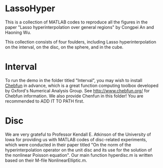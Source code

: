 # LassoHyper
This is a collection of MATLAB codes to reproduce all the figures in the paper "Lasso hyperinterpolation over general regions" by Congpei An and Haoning Wu.

This collection consists of four foulders, including Lasso hyperinterpolation on the interval, on the disc, on the sphere, and in the cube.

# Interval
To run the demo in the folder titled "Interval", you may wish to install [Chebfun](http://www.chebfun.org/) in advance, which is a great function computing toolbox developed by Oxford's Numerical Analysis Group. See http://www.chebfun.org/ for Chebfun information. We also provide Chenfun in this folder! You are recommended to ADD IT TO PATH first.

# Disc
We are very grateful to Professor Kendall E. Atkinson of the University of Iowa for providing us with MATLAB codes of disc-related experiments, which were conducted in their paper titled "On the norm of the hyperinterpolation operator on the unit disc and its use for the solution of the nonlinear Poisson equation". Our main function hyperdisc.m is written based on their M-file NonlinearElliptic.m.







